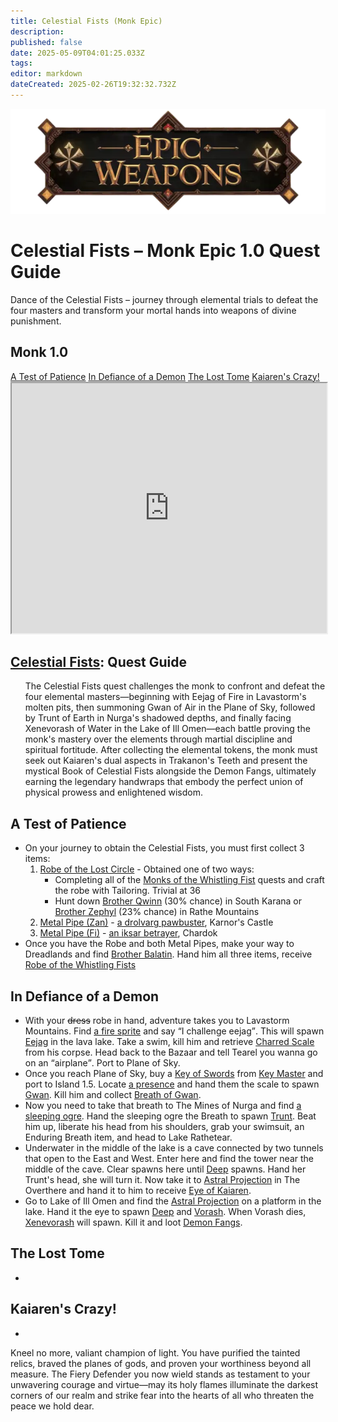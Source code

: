 ```yaml
---
title: Celestial Fists (Monk Epic)
description: 
published: false
date: 2025-05-09T04:01:25.033Z
tags: 
editor: markdown
dateCreated: 2025-02-26T19:32:32.732Z
---
```


<!-- ───────────── Paladin Epic 1.0 – Fiery Defender ───────────── -->
<div class="page-container">

  <!-- Header ------------------------------------------------------- -->
  <div class="hero-card">
    <img src="/epicweapons.webp" alt="Epic Monk Weapons Banner" class="hero-img">
    <h1 class="hero-title">Celestial Fists – Monk Epic&nbsp;1.0 Quest Guide</h1>
    <p class="hero-sub">Dance of the Celestial Fists – journey through elemental trials to defeat the four masters and transform your mortal hands into weapons of divine punishment.</p>
  </div>

  <!-- Original top-level heading kept intact ----------------------- -->
  <h2 id="top" class="quest-card">Monk 1.0</h2>

  <!-- Quick-Nav ---------------------------------------------------- -->
  <nav class="toc-nav">
    <a href="#robe">A Test of Patience</a>
    <a href="#fangs">In Defiance of a Demon</a>
    <a href="#book">The Lost Tome</a>
    <a href="#final">Kaiaren's Crazy!</a>
  </nav>

  <!-- Item Preview ------------------------------------------------- -->
  <iframe src="https://eqdb.net/item/detail/10652" width="100%" height="400"></iframe>

  <!-- Intro -------------------------------------------------------- -->
  <div class="quest-card" id="intro">
<h2><a href="https://eqdb.net/item/detail/10652">Celestial Fists</a>: Quest Guide</h2>
<ul>
  The Celestial Fists quest challenges the monk to confront and defeat the four elemental masters—beginning with Eejag of Fire in Lavastorm's molten pits, then summoning Gwan of Air in the Plane of Sky, followed by Trunt of Earth in Nurga's shadowed depths, and finally facing Xenevorash of Water in the Lake of Ill Omen—each battle proving the monk's mastery over the elements through martial discipline and spiritual fortitude. After collecting the elemental tokens, the monk must seek out Kaiaren's dual aspects in Trakanon's Teeth and present the mystical Book of Celestial Fists alongside the Demon Fangs, ultimately earning the legendary handwraps that embody the perfect union of physical prowess and enlightened wisdom.
</ul>
  </div>

  <!-- ────────── That F***ing Robe ────────── -->
  <div class="quest-card" id="robe">
<h2>A Test of Patience</h2>
<ul>
  <li>On your journey to obtain the Celestial Fists, you must first collect 3 items:
  <ol>
    <li><a href="Robe of the Lost Circle">Robe of the Lost Circle</a> - Obtained one of two ways:
    <ul>
      <li>Completing all of the <a href="https://wiki.project1999.com/Monks_of_The_Whistling_Fist">Monks of the Whistling Fist</a> quests and craft the robe with Tailoring. Trivial at 36</li>
      <li>Hunt down <a href="https://eqdb.net/npc/detail/14054">Brother Qwinn</a> (30% chance) in South Karana or <a href="https://eqdb.net/npc/detail/50321">Brother Zephyl</a> (23% chance) in Rathe Mountains</li>
      </ul>
      <li><a href="https://eqdb.net/item/detail/12979">Metal Pipe (Zan)</a> - <a href="https://eqdb.net/npc/detail/102122">a drolvarg pawbuster</a>, Karnor's Castle</li>
    <li><a href="https://eqdb.net/item/detail/12980">Metal Pipe (Fi)</a> - <a href="https://eqdb.net/npc/detail/103193">an iksar betrayer</a>, Chardok</li>
    </ol>
    <li>Once you have the Robe and both Metal Pipes, make your way to Dreadlands and find <a href="https://eqdb.net/npc/detail/86136">Brother Balatin</a>. Hand him all three items, receive <a href="https://eqdb.net/item/detail/12970">Robe of the Whistling Fists</a>
  </li>
</ul>
  </div>

  <!-- ────────── Demon Fangs ────────── -->
  <div class="quest-card" id="fangs">
<h2>In Defiance of a Demon</h2>
<ul>
  <li>With your <s>dress</s> robe in hand, adventure takes you to Lavastorm Mountains. Find <a href="https://eqdb.net/npc/detail/27113">a fire sprite</a> and say <q>I challenge eejag</q>. This will spawn <a href="https://eqdb.net/npc/detail/27119">Eejag</a> in the lava lake. Take a swim, kill him and retrieve <a href="https://eqdb.net/item/detail/1684">Charred Scale</a> from his corpse. Head back to the Bazaar and tell Tearel you wanna go on an <q>airplane</q>. Port to Plane of Sky.</li>
  <li>Once you reach Plane of Sky, buy a <a href="https://eqdb.net/item/detail/20911">Key of Swords</a> from <a href="https://eqdb.net/npc/detail/71056">Key Master</a> and port to Island 1.5. Locate <a href="https://eqdb.net/npc/detail/71066">a presence</a> and hand them the scale to spawn <a href="https://eqdb.net/npc/detail/71069">Gwan</a>. Kill him and collect <a href="https://eqdb.net/item/detail/1685">Breath of Gwan</a>.</li>
  <li>Now you need to take that breath to The Mines of Nurga and find <a href="https://eqdb.net/npc/detail/107101">a sleeping ogre</a>. Hand the sleeping ogre the Breath to spawn <a href="https://eqdb.net/npc/detail/107161">Trunt</a>. Beat him up, liberate his head from his shoulders, grab your swimsuit, an Enduring Breath item, and head to Lake Rathetear.</li>
  <li>Underwater in the middle of the lake is a cave connected by two tunnels that open to the East and West. Enter here and find the tower near the middle of the cave. Clear spawns here until <a href="https://eqdb.net/npc/detail/51044">Deep</a> spawns. Hand her Trunt's head, she will turn it. Now take it to <a href="https://eqdb.net/npc/detail/93154">Astral Projection</a> in The Overthere and hand it to him to receive <a href="https://eqdb.net/item/detail/1687">Eye of Kaiaren</a>.</li>
  <li>Go to Lake of Ill Omen and find the <a href="https://eqdb.net/npc/detail/85153">Astral Projection</a> on a platform in the lake. Hand it the eye to spawn <a href="https://eqdb.net/npc/detail/51044">Deep</a> and <a href="https://eqdb.net/npc/detail/85211">Vorash</a>. When Vorash dies, <a href="https://eqdb.net/npc/detail/85208">Xenevorash</a> will spawn. Kill it and loot <a href="https://eqdb.net/item/detail/1688">Demon Fangs</a>.
</ul>
  </div>

  <!-- ────────── Immortals ────────── -->
  <div class="quest-card" id="book">
<h2>The Lost Tome</h2>
<ul>
  <li></li>
</ul>
  </div>

  <!-- ────────── Final Turn-In ────────── -->
  <div class="quest-card" id="final">
<h2>Kaiaren's Crazy!</h2>
<ul>
  <li></li>
</ul>
  </div>

  <p class="reward">Kneel no more, valiant champion of light. You have purified the tainted relics, braved the planes of gods, and proven your worthiness beyond all measure. The Fiery Defender you now wield stands as testament to your unwavering courage and virtue—may its holy flames illuminate the darkest corners of our realm and strike fear into the hearts of all who threaten the peace we hold dear.</p>

</div>
